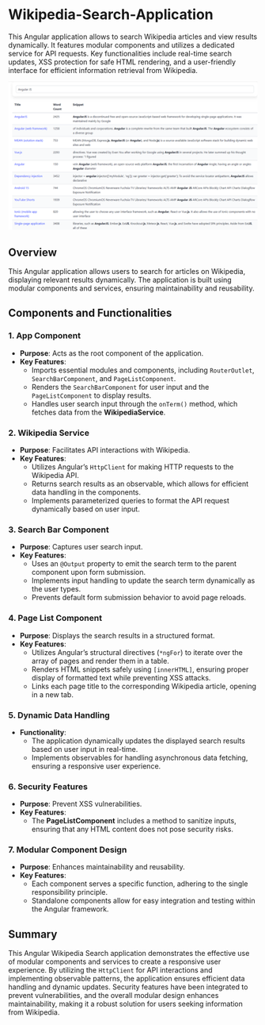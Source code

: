 # Wikipedia-Search-Application
This Angular application allows to search Wikipedia articles and view results dynamically. It features modular components and utilizes a dedicated service for API requests. Key functionalities include real-time search updates, XSS protection for safe HTML rendering, and a user-friendly interface for efficient information retrieval from Wikipedia.

![Wiki](public/Wikipedia%20Search%20Preview.png)

## Overview
This Angular application allows users to search for articles on Wikipedia, displaying relevant results dynamically. The application is built using modular components and services, ensuring maintainability and reusability.

## Components and Functionalities

### 1. **App Component**
- **Purpose**: Acts as the root component of the application.
- **Key Features**:
  - Imports essential modules and components, including `RouterOutlet`, `SearchBarComponent`, and `PageListComponent`.
  - Renders the `SearchBarComponent` for user input and the `PageListComponent` to display results.
  - Handles user search input through the `onTerm()` method, which fetches data from the **WikipediaService**.

### 2. **Wikipedia Service**
- **Purpose**: Facilitates API interactions with Wikipedia.
- **Key Features**:
  - Utilizes Angular’s `HttpClient` for making HTTP requests to the Wikipedia API.
  - Returns search results as an observable, which allows for efficient data handling in the components.
  - Implements parameterized queries to format the API request dynamically based on user input.

### 3. **Search Bar Component**
- **Purpose**: Captures user search input.
- **Key Features**:
  - Uses an `@Output` property to emit the search term to the parent component upon form submission.
  - Implements input handling to update the search term dynamically as the user types.
  - Prevents default form submission behavior to avoid page reloads.

### 4. **Page List Component**
- **Purpose**: Displays the search results in a structured format.
- **Key Features**:
  - Utilizes Angular’s structural directives (`*ngFor`) to iterate over the array of pages and render them in a table.
  - Renders HTML snippets safely using `[innerHTML]`, ensuring proper display of formatted text while preventing XSS attacks.
  - Links each page title to the corresponding Wikipedia article, opening in a new tab.

### 5. **Dynamic Data Handling**
- **Functionality**: 
  - The application dynamically updates the displayed search results based on user input in real-time.
  - Implements observables for handling asynchronous data fetching, ensuring a responsive user experience.

### 6. **Security Features**
- **Purpose**: Prevent XSS vulnerabilities.
- **Key Features**:
  - The **PageListComponent** includes a method to sanitize inputs, ensuring that any HTML content does not pose security risks.

### 7. **Modular Component Design**
- **Purpose**: Enhances maintainability and reusability.
- **Key Features**:
  - Each component serves a specific function, adhering to the single responsibility principle.
  - Standalone components allow for easy integration and testing within the Angular framework.

## Summary
This Angular Wikipedia Search application demonstrates the effective use of modular components and services to create a responsive user experience. By utilizing the `HttpClient` for API interactions and implementing observable patterns, the application ensures efficient data handling and dynamic updates. Security features have been integrated to prevent vulnerabilities, and the overall modular design enhances maintainability, making it a robust solution for users seeking information from Wikipedia.

